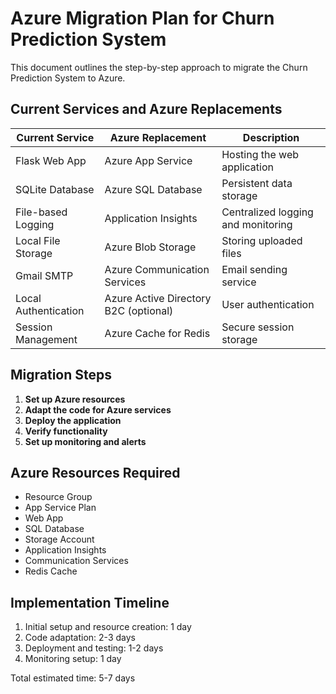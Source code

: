 # Azure Migration Plan for Churn Prediction System

This document outlines the step-by-step approach to migrate the Churn Prediction System to Azure.

## Current Services and Azure Replacements

| Current Service | Azure Replacement | Description |
|-----------------|-------------------|-------------|
| Flask Web App | Azure App Service | Hosting the web application |
| SQLite Database | Azure SQL Database | Persistent data storage |
| File-based Logging | Application Insights | Centralized logging and monitoring |
| Local File Storage | Azure Blob Storage | Storing uploaded files |
| Gmail SMTP | Azure Communication Services | Email sending service |
| Local Authentication | Azure Active Directory B2C (optional) | User authentication |
| Session Management | Azure Cache for Redis | Secure session storage |

## Migration Steps

1. **Set up Azure resources**
2. **Adapt the code for Azure services**
3. **Deploy the application**
4. **Verify functionality**
5. **Set up monitoring and alerts**

## Azure Resources Required

- Resource Group
- App Service Plan
- Web App
- SQL Database
- Storage Account
- Application Insights
- Communication Services
- Redis Cache

## Implementation Timeline

1. Initial setup and resource creation: 1 day
2. Code adaptation: 2-3 days
3. Deployment and testing: 1-2 days
4. Monitoring setup: 1 day

Total estimated time: 5-7 days
